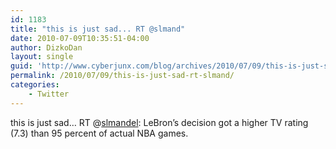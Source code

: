 ```yaml
---
id: 1183
title: "this is just sad... RT @slmand"
date: 2010-07-09T10:35:51-04:00
author: DizkoDan
layout: single
guid: 'http://www.cyberjunx.com/blog/archives/2010/07/09/this-is-just-sad-rt-slmand/'
permalink: /2010/07/09/this-is-just-sad-rt-slmand/
categories:
    - Twitter
---
```


this is just sad… RT @[slmandel](http://twitter.com/slmandel): LeBron’s decision got a higher TV rating (7.3) than 95 percent of actual NBA games.